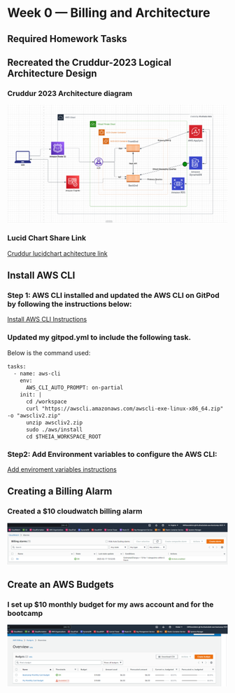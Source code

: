 # Week 0 — Billing and Architecture
## Required Homework Tasks
## Recreated the Cruddur-2023 Logical Architecture Design
### Cruddur 2023 Architecture diagram
![Cruddur 2023 Architecture](assets/Cruddur-2023-Architecture.png)

### Lucid Chart Share Link
[Cruddur lucidchart achitecture link](https://lucid.app/lucidchart/67e3cab9-e947-4ce6-8689-65e505880cf0/edit?viewport_loc=340%2C55%2C936%2C1041%2C0_0&invitationId=inv_322d8550-283c-48da-90dc-2f311bd8ff14)

## Install AWS CLI
### Step 1: AWS CLI installed and updated the AWS CLI on GitPod by following the instructions below:
[Install AWS CLI Instructions](https://docs.aws.amazon.com/cli/latest/userguide/getting-started-install.html)

### Updated my gitpod.yml to include the following task.
Below is the command used:
```
tasks:
  - name: aws-cli
    env:
      AWS_CLI_AUTO_PROMPT: on-partial
    init: |
      cd /workspace
      curl "https://awscli.amazonaws.com/awscli-exe-linux-x86_64.zip" -o "awscliv2.zip"
      unzip awscliv2.zip
      sudo ./aws/install
      cd $THEIA_WORKSPACE_ROOT
```

### Step2: Add Environment variables to configure the AWS CLI:
[Add enviroment variables instructions](https://docs.aws.amazon.com/cli/latest/userguide/cli-configure-envvars.html)

## Creating a Billing Alarm
### Created a $10 cloudwatch billing alarm
![Billing Alarm](assets/BillingAlarm.png)

## Create an AWS Budgets
### I set up $10 monthly budget for my aws account and for the bootcamp
![Budgets](assets/Budgets.png)
